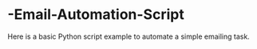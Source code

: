 # -Email-Automation-Script
Here is a basic Python script example to automate a simple emailing task.
